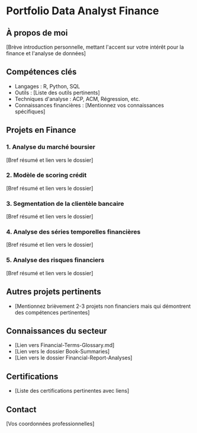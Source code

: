 # Portfolio Data Analyst Finance

## À propos de moi
[Brève introduction personnelle, mettant l'accent sur votre intérêt pour la finance et l'analyse de données]

## Compétences clés
- Langages : R, Python, SQL
- Outils : [Liste des outils pertinents]
- Techniques d'analyse : ACP, ACM, Régression, etc.
- Connaissances financières : [Mentionnez vos connaissances spécifiques]

## Projets en Finance

### 1. Analyse du marché boursier
[Bref résumé et lien vers le dossier]

### 2. Modèle de scoring crédit
[Bref résumé et lien vers le dossier]

### 3. Segmentation de la clientèle bancaire
[Bref résumé et lien vers le dossier]

### 4. Analyse des séries temporelles financières
[Bref résumé et lien vers le dossier]

### 5. Analyse des risques financiers
[Bref résumé et lien vers le dossier]

## Autres projets pertinents
- [Mentionnez brièvement 2-3 projets non financiers mais qui démontrent des compétences pertinentes]

## Connaissances du secteur
- [Lien vers Financial-Terms-Glossary.md]
- [Lien vers le dossier Book-Summaries]
- [Lien vers le dossier Financial-Report-Analyses]

## Certifications
- [Liste des certifications pertinentes avec liens]

## Contact
[Vos coordonnées professionnelles]
